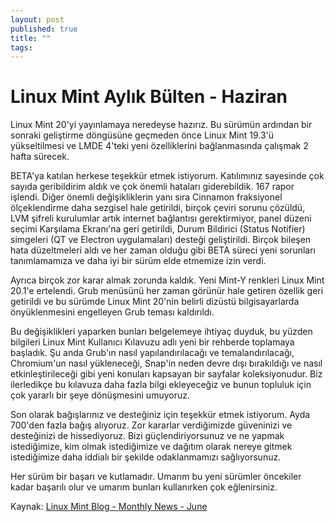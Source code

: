 ```yaml
---
layout: post
published: true
title: ""
tags: 
---
```


# Linux Mint Aylık Bülten - Haziran

Linux Mint 20'yi yayınlamaya neredeyse hazırız. 
Bu sürümün ardından bir sonraki geliştirme döngüsüne geçmeden önce 
Linux Mint 19.3'ü yükseltilmesi ve LMDE 4'teki yeni özelliklerini bağlanmasında çalışmak 2 hafta sürecek.

BETA'ya katılan herkese teşekkür etmek istiyorum. Katılımınız sayesinde çok sayıda geribildirim aldık ve çok önemli hataları giderebildik. 
167 rapor işlendi. 
Diğer önemli değişikliklerin yanı sıra Cinnamon fraksiyonel ölçeklendirme daha sezgisel hale getirildi, 
birçok çeviri sorunu çözüldü, 
LVM şifreli kurulumlar artık internet bağlantısı gerektirmiyor, 
panel düzeni seçimi Karşılama Ekranı'na geri getirildi, 
Durum Bildirici (Status Notifier) simgeleri (QT ve Electron uygulamaları) desteği geliştirildi. 
Birçok bileşen hata düzeltmeleri aldı ve her zaman olduğu gibi BETA süreci yeni sorunları tanımlamamıza ve daha iyi bir sürüm elde etmemize izin verdi.

Ayrıca birçok zor karar almak zorunda kaldık. Yeni Mint-Y renkleri 
Linux Mint 20.1'e ertelendi. 
Grub menüsünü her zaman görünür hale getiren özellik geri getirildi ve bu sürümde Linux Mint 20'nin belirli dizüstü bilgisayarlarda önyüklenmesini engelleyen Grub teması kaldırıldı.

Bu değişiklikleri yaparken bunları belgelemeye ihtiyaç duyduk, bu yüzden bilgileri Linux Mint Kullanıcı Kılavuzu adlı yeni bir rehberde toplamaya başladık. Şu anda Grub'ın nasıl yapılandırılacağı ve temalandırılacağı, Chromium'un nasıl yükleneceği, Snap'in neden devre dışı bırakıldığı ve nasıl etkinleştirileceği gibi yeni konuları kapsayan bir sayfalar koleksiyonudur. Biz ilerledikçe bu kılavuza daha fazla bilgi ekleyeceğiz ve bunun topluluk için çok yararlı bir şeye dönüşmesini umuyoruz.

Son olarak bağışlarınız ve desteğiniz için teşekkür etmek istiyorum. 
Ayda 700'den fazla bağış alıyoruz. 
Zor kararlar verdiğimizde güveninizi ve desteğinizi de hissediyoruz. Bizi güçlendiriyorsunuz ve ne yapmak istediğimize, 
kim olmak istediğimize ve dağıtım olarak nereye gitmek istediğimize daha iddialı bir şekilde odaklanmamızı sağlıyorsunuz.

Her sürüm bir başarı ve kutlamadır. Umarım bu yeni sürümler öncekiler kadar başarılı olur ve umarım bunları kullanırken çok eğlenirsiniz.

Kaynak: [Linux Mint Blog - Monthly News - June](https://blog.linuxmint.com/?p=3926)
